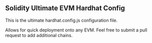 ## Solidity Ultimate EVM Hardhat Config

This is the ultimate hardhat.config.js configuration file.

Allows for quick deployment onto any EVM. Feel free to submit a pull request to add additional chains.
